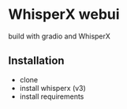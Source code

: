 # WhisperX webui

build with gradio and WhisperX

## Installation

- clone
- install whisperx (v3)
- install requirements
